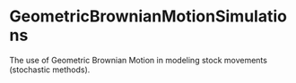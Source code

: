# GeometricBrownianMotionSimulations
The use of Geometric Brownian Motion in modeling stock movements (stochastic methods).
